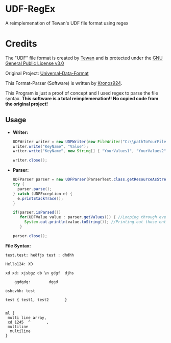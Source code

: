 # UDF-RegEx
A reimplemenation of Tewan's UDF file format using regex

# Credits
The "UDF" file format is created by [Tewan](github.com/SpyceTewan) and
is protected under the [GNU General Public License v3.0](https://www.gnu.org/licenses/gpl-3.0.de.html)

Original Project: [Universal-Data-Format](github.com/SpyceTewan/Universal-Data-Format)


This Format-Parser (Software) is written by [Kronos924](github.com\Kronos9247).

This Program is just a proof of concept and I used regex to parse the file syntax.
**This software is a total reimplemenation!!
No copied code from the original project!**


## Usage
  * **Writer:**
    ```java 
    UDFWriter writer = new UDFWriter(new FileWriter("C:\\pathToYourFile\\fileName.udf"));
    writer.write("KeyName", "Value");
    writer.write("KeyName", new String[] { "YourValues1", "YourValues2" }); 
    
    writer.close();
    ```
  * **Parser:**
    ```java 
    UDFParser parser = new UDFParser(ParserTest.class.getResourceAsStream("/fileName.udf")); //Internal file
    try {
      parser.parse();
    } catch (UDFException e) {
      e.printStackTrace();
    }

    if(parser.isParsed())
       for(UDFValue value : parser.getValues()) { //Looping through every entry
         System.out.println(value.toString()); //Printing out those entries
       }

    parser.close();
    ```
    
**File Syntax:**
  ```
  test.test: heöfjs test : dhdhh

  Hello124: XD

  xd xd: xjsbgz db \n gdgf	djhs

      ggdgdg: 		 dggd        

  öshcvhh: test

  test { test1, test2       }


  ml {
   multi line array,
   xd 1245	^   	,
   multiline 
    multiline
  }
  ```
